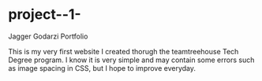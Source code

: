 # project--1-
Jagger Godarzi Portfolio

This is my very first website I created thorugh the teamtreehouse Tech Degree program. I know it is very simple and may contain some errors such as image spacing in CSS, but I hope to improve everyday.

